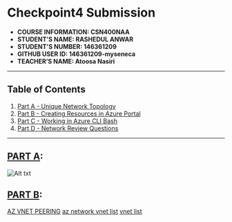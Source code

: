 # Checkpoint4 Submission

- **COURSE INFORMATION: CSN400NAA**
- **STUDENT’S NAME: RASHEDUL ANWAR**
- **STUDENT'S NUMBER: 146361209**
- **GITHUB USER ID: 146361209-myseneca**
- **TEACHER’S NAME: Atoosa Nasiri**


---
## Table of Contents
1. [Part A - Unique Network Topology](#network-topology-draw.io)
2. [Part B - Creating Resources in Azure Portal](#create-resources-in-portal)
3. [Part C - Working in Azure CLI Bash](#Azure-cli-bash-cmd-link)
4. [Part D - Network Review Questions](#Review-QA)
---
## <u>PART A</u>:
![Alt txt](https://github.com/146361209-myseneca/CSN400-Capstone/blob/main/Checkpoint4/AzureNetworkTopology.png)

## <u>PART B</u>:
[AZ VNET PEERING](https://github.com/146361209-myseneca/CSN400-Capstone/blob/main/Checkpoint4/peerings.tbl)
[az network vnet list](https://github.com/146361209-myseneca/CSN400-Capstone/blob/main/Checkpoint4/student_vnet.json)
[vnet list](https://github.com/146361209-myseneca/CSN400-Capstone/blob/main/Checkpoint4/vnet_list.json)
